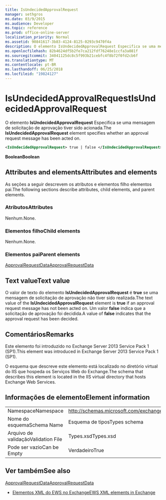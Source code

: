 ```yaml
---
title: IsUndecidedApprovalRequest
manager: sethgros
ms.date: 03/9/2015
ms.audience: Developer
ms.topic: reference
ms.prod: office-online-server
localization_priority: Normal
ms.assetid: 90841617-3b83-4124-8125-0293c9470f4a
description: O elemento IsUndecidedApprovalRequest Especifica se uma mensagem de solicitação de aprovação tiver sido acionada.
ms.openlocfilehash: 82b4624df5b2fe7ca212fdf76248e1ccfa3a081f
ms.sourcegitcommit: 34041125dc8c5f993b21cebfc4f8b72f0fd2cb6f
ms.translationtype: MT
ms.contentlocale: pt-BR
ms.lasthandoff: 06/25/2018
ms.locfileid: "19824127"
---
```

# <a name="isundecidedapprovalrequest"></a><span data-ttu-id="ec713-103">IsUndecidedApprovalRequest</span><span class="sxs-lookup"><span data-stu-id="ec713-103">IsUndecidedApprovalRequest</span></span>

<span data-ttu-id="ec713-104">O elemento **IsUndecidedApprovalRequest** Especifica se uma mensagem de solicitação de aprovação tiver sido acionada.</span><span class="sxs-lookup"><span data-stu-id="ec713-104">The **IsUndecidedApprovalRequest** element specifies whether an approval request message has been acted on.</span></span> 
  
```XML
<IsUndecidedApprovalRequest> true | false </IsUndecidedApprovalRequest>
```

 <span data-ttu-id="ec713-105">**Boolean**</span><span class="sxs-lookup"><span data-stu-id="ec713-105">**Boolean**</span></span>
## <a name="attributes-and-elements"></a><span data-ttu-id="ec713-106">Attributes and elements</span><span class="sxs-lookup"><span data-stu-id="ec713-106">Attributes and elements</span></span>

<span data-ttu-id="ec713-107">As seções a seguir descrevem os atributos e elementos filho elementos pai.</span><span class="sxs-lookup"><span data-stu-id="ec713-107">The following sections describe attributes, child elements, and parent elements.</span></span>
  
### <a name="attributes"></a><span data-ttu-id="ec713-108">Atributos</span><span class="sxs-lookup"><span data-stu-id="ec713-108">Attributes</span></span>

<span data-ttu-id="ec713-109">Nenhum.</span><span class="sxs-lookup"><span data-stu-id="ec713-109">None.</span></span>
  
### <a name="child-elements"></a><span data-ttu-id="ec713-110">Elementos filho</span><span class="sxs-lookup"><span data-stu-id="ec713-110">Child elements</span></span>

<span data-ttu-id="ec713-111">Nenhum.</span><span class="sxs-lookup"><span data-stu-id="ec713-111">None.</span></span>
  
### <a name="parent-elements"></a><span data-ttu-id="ec713-112">Elementos pai</span><span class="sxs-lookup"><span data-stu-id="ec713-112">Parent elements</span></span>

[<span data-ttu-id="ec713-113">ApprovalRequestData</span><span class="sxs-lookup"><span data-stu-id="ec713-113">ApprovalRequestData</span></span>](approvalrequestdata.md)
  
## <a name="text-value"></a><span data-ttu-id="ec713-114">Text value</span><span class="sxs-lookup"><span data-stu-id="ec713-114">Text value</span></span>

<span data-ttu-id="ec713-115">O valor de texto do elemento **IsUndecidedApprovalRequest** é **true** se uma mensagem de solicitação de aprovação não tiver sido realizada.</span><span class="sxs-lookup"><span data-stu-id="ec713-115">The text value of the **IsUndecidedApprovalRequest** element is **true** if an approval request message has not been acted on.</span></span> <span data-ttu-id="ec713-116">Um valor **false** indica que a solicitação de aprovação foi decidida.</span><span class="sxs-lookup"><span data-stu-id="ec713-116">A value of **false** indicates that the approval request has been decided.</span></span> 
  
## <a name="remarks"></a><span data-ttu-id="ec713-117">Comentários</span><span class="sxs-lookup"><span data-stu-id="ec713-117">Remarks</span></span>

<span data-ttu-id="ec713-118">Este elemento foi introduzido no Exchange Server 2013 Service Pack 1 (SP1).</span><span class="sxs-lookup"><span data-stu-id="ec713-118">This element was introduced in Exchange Server 2013 Service Pack 1 (SP1).</span></span>
  
<span data-ttu-id="ec713-119">O esquema que descreve este elemento está localizado no diretório virtual do IIS que hospeda os Serviços Web do Exchange.</span><span class="sxs-lookup"><span data-stu-id="ec713-119">The schema that describes this element is located in the IIS virtual directory that hosts Exchange Web Services.</span></span>
  
## <a name="element-information"></a><span data-ttu-id="ec713-120">Informações de elemento</span><span class="sxs-lookup"><span data-stu-id="ec713-120">Element information</span></span>

|||
|:-----|:-----|
|<span data-ttu-id="ec713-121">Namespace</span><span class="sxs-lookup"><span data-stu-id="ec713-121">Namespace</span></span>  <br/> |http://schemas.microsoft.com/exchange/services/2006/types  <br/> |
|<span data-ttu-id="ec713-122">Nome do esquema</span><span class="sxs-lookup"><span data-stu-id="ec713-122">Schema Name</span></span>  <br/> |<span data-ttu-id="ec713-123">Esquema de tipos</span><span class="sxs-lookup"><span data-stu-id="ec713-123">Types schema</span></span>  <br/> |
|<span data-ttu-id="ec713-124">Arquivo de validação</span><span class="sxs-lookup"><span data-stu-id="ec713-124">Validation File</span></span>  <br/> |<span data-ttu-id="ec713-125">Types.xsd</span><span class="sxs-lookup"><span data-stu-id="ec713-125">Types.xsd</span></span>  <br/> |
|<span data-ttu-id="ec713-126">Pode ser vazio</span><span class="sxs-lookup"><span data-stu-id="ec713-126">Can be Empty</span></span>  <br/> |<span data-ttu-id="ec713-127">Verdadeiro</span><span class="sxs-lookup"><span data-stu-id="ec713-127">True</span></span>  <br/> |
   
## <a name="see-also"></a><span data-ttu-id="ec713-128">Ver também</span><span class="sxs-lookup"><span data-stu-id="ec713-128">See also</span></span>



[<span data-ttu-id="ec713-129">ApprovalRequestData</span><span class="sxs-lookup"><span data-stu-id="ec713-129">ApprovalRequestData</span></span>](approvalrequestdata.md)


- [<span data-ttu-id="ec713-130">Elementos XML do EWS no Exchange</span><span class="sxs-lookup"><span data-stu-id="ec713-130">EWS XML elements in Exchange</span></span>](ews-xml-elements-in-exchange.md)

